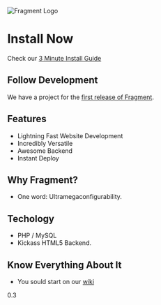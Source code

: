 ![Fragment Logo](https://cloud.githubusercontent.com/assets/1178107/17912245/08dc126e-6958-11e6-8eeb-ae223b2d190f.png)

# Install Now
Check our [3 Minute Install Guide](https://github.com/menendezpoo/Fragment/wiki/3-Minute-Install)

## Follow Development
We have a project for the [first release of Fragment](https://github.com/menendezpoo/Fragment/projects/1).

## Features
- Lightning Fast Website Development
- Incredibly Versatile
- Awesome Backend
- Instant Deploy

## Why Fragment?
- One word: Ultramegaconfigurability.

## Techology
- PHP / MySQL
- Kickass HTML5 Backend.

## Know Everything About It
- You sould start on our [wiki](https://github.com/menendezpoo/Fragment/wiki)

0.3
